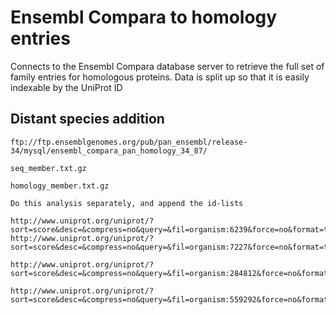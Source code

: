 # Ensembl Compara to homology entries

Connects to the Ensembl Compara database server to retrieve the full set of family entries for homologous proteins. Data is split up so that it is easily indexable by the UniProt ID

## Distant species addition

```
ftp://ftp.ensemblgenomes.org/pub/pan_ensembl/release-34/mysql/ensembl_compara_pan_homology_34_87/

seq_member.txt.gz

homology_member.txt.gz

Do this analysis separately, and append the id-lists

http://www.uniprot.org/uniprot/?sort=score&desc=&compress=no&query=&fil=organism:6239&force=no&format=tab&columns=id,database(WormBase)
http://www.uniprot.org/uniprot/?sort=score&desc=&compress=no&query=&fil=organism:7227&force=no&format=tab&columns=id,database(FlyBase)

http://www.uniprot.org/uniprot/?sort=score&desc=&compress=no&query=&fil=organism:284812&force=no&format=tab&columns=id,database(PomBase)

http://www.uniprot.org/uniprot/?sort=score&desc=&compress=no&query=&fil=organism:559292&force=no&format=tab&columns=id,genes(OLN)
```
